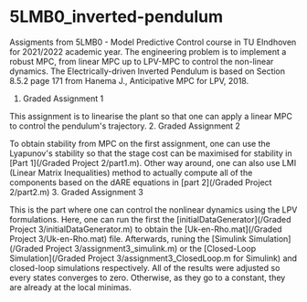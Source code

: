 # 5LMB0_inverted-pendulum
Assigments from 5LMB0 - Model Predictive Control course in TU EIndhoven for 2021/2022 academic year. The engineering problem is to implement a robust MPC, from linear MPC up to LPV-MPC to control the non-linear dynamics. The Electrically-driven Inverted Pendulum is based on Section 8.5.2 page 171 from Hanema J., Anticipative MPC for LPV, 2018. 

1. Graded Assignment 1

This assignment is to linearise the plant so that one can apply a linear MPC to control the pendulum's trajectory.
2. Graded Assignment 2

To obtain stability from MPC on the first assignment, one can use the Lyapunov's stability so that the stage cost can be maximised for stability in [Part 1](/Graded Project 2/part1.m). Other way around, one can also use LMI (Linear Matrix Inequalities) method to actually compute all of the components based on the dARE equations in [part 2](/Graded Project 2/part2.m) 
3. Graded Assignment 3

This is the part where one can control the nonlinear dynamics using the LPV formulations. Here, one can run the first the [initialDataGenerator](/Graded Project 3/initialDataGenerator.m) to obtain the [Uk-en-Rho.mat](/Graded Project 3/Uk-en-Rho.mat) file. Afterwards, runing the [Simulink Simulation](/Graded Project 3/assignment3_simulink.m) or the [Closed-Loop Simulation](/Graded Project 3/assignment3_ClosedLoop.m for Simulink) and closed-loop simulations respectively. All of the results were adjusted so every states converges to zero. Otherwise, as they go to a constant, they are already at the local minimas. 
